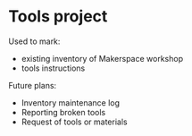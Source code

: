# Tools project
Used to mark:
- existing inventory of Makerspace workshop
- tools instructions

Future plans:
- Inventory maintenance log
- Reporting broken tools
- Request of tools or materials